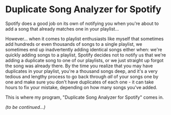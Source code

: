 # Duplicate Song Analyzer for Spotify

Spotify does a good job on its own of notifying you when you're about to add a song that already matches one in your playlist...

However... when it comes to playlist enthusiasts like myself that sometimes add hundreds or even thousands of songs to a single playlist, we sometimes end up inadvertently adding identical songs either when: we're quickly adding songs to a playlist, Spotify decides not to notify us that we're adding a duplicate song to one of our playlists, or we just straight up forgot the song was already there. By the time you realize that you may have duplicates in your playlist, you're a thousand songs deep, and it's a very tedious and lengthy process to go back through *all* of your songs one by one and make sure you don't have duplicates of each one - it can take hours to fix your mistake, depending on how many songs you've added.

This is where my program, "Duplicate Song Analyzer for Spotify" comes in.

*(to be continued...)*
